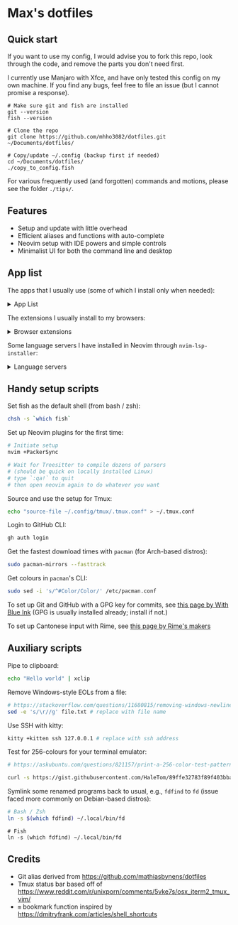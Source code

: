 # Max's dotfiles

## Quick start

If you want to use my config, I would advise you to fork this repo,
look through the code, and remove the parts you don't need first.

I currently use Manjaro with Xfce,
and have only tested this config on my own machine.
If you find any bugs, feel free to file an issue
(but I cannot promise a response).

```fish
# Make sure git and fish are installed
git --version
fish --version

# Clone the repo
git clone https://github.com/mhho3082/dotfiles.git ~/Documents/dotfiles/

# Copy/update ~/.config (backup first if needed)
cd ~/Documents/dotfiles/
./copy_to_config.fish
```

For various frequently used (and forgotten) commands and motions,
please see the folder `./tips/`.

## Features

- Setup and update with little overhead
- Efficient aliases and functions with auto-complete
- Neovim setup with IDE powers and simple controls
- Minimalist UI for both the command line and desktop

## App list

The apps that I usually use (some of which I install only when needed):

<details>
<summary> App List </summary>

- Coding
  - `fish`
  - `nvim`
  - `github-cli` (`gh` on the command line)
  - `python`
  - `nodejs`
- Command line
  - `yay`
  - `exa`
  - `xclip`
  - `fd`
  - `fzf`
  - `ripgrep`
  - `tmux`
  - `ranger`
- Linters
  - `prettierd`
  - `clang-format`
  - `yapf`
- Usual stuff
  - `mupdf`
  - `firefox`
  - `chromium`
  - `libreoffice-fresh`
  - `discord`
  - `signal-desktop`
- Utilities
  - `rofi`
  - `kazam`
  - `fcitx5` (with `rime` plugin)
  - `redshift`
  - `timeshift` (system backup)
  - `backintime` (user files backup)
  - `xsane`
- School
  - `zotero-bin`
  - `teams-natifier`
  - `zoom`
  - `simplenote-electron-bin`
- Theme and fonts
  - `whitesur-gtk-theme`
  - `tela-icon-theme`
  - `nordzy-cursors`
  - `ttf-fira-code`
  - `noto-fonts`
  - `ttf-ms-fonts`

</details>

The extensions I usually install to my browsers:

<details>
<summary> Browser extensions </summary>

- `Vimium`
- `HTTPS Everywhere`
- `uBlock origin`
- `Zotero`
- `Facebook container`

</details>

Some language servers I have installed in Neovim through `nvim-lsp-installer`:

<details>
<summary> Language servers </summary>

- `clangd` (C, C++)
- `jedi_language_server` (Python)
- `ltex` (Grammar checking)
- `sumneko_lua` (Lua)
- `bashls` (Bash)
- `tsserver` (JavaScript and TypeScript)
- `volar` (Vue)

</details>

## Handy setup scripts

Set fish as the default shell (from bash / zsh):

```bash
chsh -s `which fish`
```

Set up Neovim plugins for the first time:

```bash
# Initiate setup
nvim +PackerSync

# Wait for Treesitter to compile dozens of parsers
# (should be quick on locally installed Linux)
# type `:qa!` to quit
# then open neovim again to do whatever you want
```

Source and use the setup for Tmux:

```bash
echo "source-file ~/.config/tmux/.tmux.conf" > ~/.tmux.conf
```

Login to GitHub CLI:

```bash
gh auth login
```

Get the fastest download times with `pacman`
(for Arch-based distros):

```bash
sudo pacman-mirrors --fasttrack
```

Get colours in `pacman`'s CLI:

```bash
sudo sed -i 's/^#Color/Color/' /etc/pacman.conf
```

To set up Git and GitHub with a GPG key for commits, see
[this page by With Blue Ink](https://withblue.ink/2020/05/17/how-and-why-to-sign-git-commits.html)
(GPG is usually installed already; install if not.)

To set up Cantonese input with Rime, see
[this page by Rime's makers](https://github.com/rime/rime-cantonese/wiki)

## Auxiliary scripts

Pipe to clipboard:

```bash
echo "Hello world" | xclip
```

Remove Windows-style EOLs from a file:

```bash
# https://stackoverflow.com/questions/11680815/removing-windows-newlines-on-linux-sed-vs-awk
sed -e 's/\r//g' file.txt # replace with file name
```

Use SSH with kitty:

```bash
kitty +kitten ssh 127.0.0.1 # replace with ssh address
```

Test for 256-colours for your terminal emulator:

```bash
# https://askubuntu.com/questions/821157/print-a-256-color-test-pattern-in-the-terminal

curl -s https://gist.githubusercontent.com/HaleTom/89ffe32783f89f403bba96bd7bcd1263/raw/ | bash
```

Symlink some renamed programs back to usual, e.g., `fdfind` to `fd`
(issue faced more commonly on Debian-based distros):

```bash
# Bash / Zsh
ln -s $(which fdfind) ~/.local/bin/fd
```

```fish
# Fish
ln -s (which fdfind) ~/.local/bin/fd
```

## Credits

- Git alias derived from
  https://github.com/mathiasbynens/dotfiles
- Tmux status bar based off of
  https://www.reddit.com/r/unixporn/comments/5vke7s/osx_iterm2_tmux_vim/
- `m` bookmark function inspired by
  https://dmitryfrank.com/articles/shell_shortcuts
